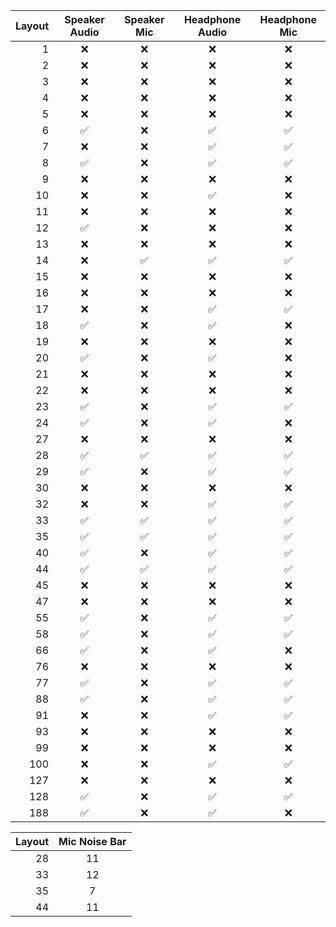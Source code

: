 | Layout | Speaker Audio | Speaker Mic | Headphone Audio | Headphone Mic |
|---:|:-:|:-:|:-:|:-:|
| 1 | :x: | :x: | :x: | :x: | 
| 2 | :x: | :x: | :x: | :x: | 
| 3 | :x: | :x: | :x: | :x: | 
| 4 | :x: | :x: | :x: | :x: | 
| 5 | :x: | :x: | :x: | :x: | 
| 6 | :white_check_mark: | :x: | :white_check_mark: | :white_check_mark: | 
| 7 | :x: | :x: |  :white_check_mark: |  :white_check_mark: | 
| 8 | :white_check_mark: | :x: | :white_check_mark: | :white_check_mark: | 
| 9 | :x: | :x: | :x: | :x: | 
| 10 | :x: | :x: | :white_check_mark: | :x: | 
| 11 | :x: | :x: | :x: | :x: | 
| 12 | :white_check_mark: | :x: | :x: | :x: | 
| 13 | :x: | :x: | :x: | :x: | 
| 14 | :x: | :white_check_mark: | :white_check_mark: | :white_check_mark: | 
| 15 | :x: | :x: | :x: | :x: | 
| 16 | :x: | :x: | :x: | :x: | 
| 17 | :x: | :x: | :white_check_mark: | :white_check_mark: | 
| 18 | :white_check_mark: | :x: | :white_check_mark: | :x: | 
| 19 | :x: | :x: | :x: | :x: | 
| 20 | :white_check_mark: | :x: | :white_check_mark: | :x: | 
| 21 | :x: | :x: | :x: | :x: | 
| 22 | :x: | :x: | :x: | :x: | 
| 23 | :white_check_mark: | :x: | :white_check_mark: | :white_check_mark: | 
| 24 | :white_check_mark: | :x: | :white_check_mark: | :x: | 
| 27 | :x: | :x: | :x: | :x: | 
| 28 | :white_check_mark: | :white_check_mark: | :white_check_mark: | :white_check_mark: | 
| 29 | :white_check_mark: | :x: | :white_check_mark: | :white_check_mark: | 
| 30 | :x: | :x: | :x: | :x: | 
| 32 | :x: | :x: | :white_check_mark: | :white_check_mark: | 
| 33 | :white_check_mark: | :white_check_mark: | :white_check_mark: | :white_check_mark: | 
| 35 | :white_check_mark: | :white_check_mark: | :white_check_mark: | :white_check_mark: | 
| 40 | :white_check_mark: | :x: | :white_check_mark: | :white_check_mark: | 
| 44 | :white_check_mark: | :white_check_mark: | :white_check_mark: | :white_check_mark: | 
| 45 | :x: | :x: | :x: | :x: | 
| 47 | :x: | :x: | :x: | :x: |
| 55 | :white_check_mark: | :x: | :white_check_mark: | :white_check_mark: | 
| 58 | :white_check_mark: | :x: | :white_check_mark: | :white_check_mark: | 
| 66 | :white_check_mark: | :x: | :white_check_mark: | :x: | 
| 76 | :x: | :x: | :x: | :x: | 
| 77 | :white_check_mark: | :x: | :white_check_mark: | :white_check_mark: | 
| 88 | :white_check_mark: | :x: | :white_check_mark: | :white_check_mark: | 
| 91 | :x: | :x: | :white_check_mark: | :white_check_mark: | 
| 93 | :x: | :x: | :x: | :x: | 
| 99 | :x: | :x: | :x: | :x: | 
| 100 | :x: | :x: | :white_check_mark: | :white_check_mark: | 
| 127 | :x: | :x: | :x: | :x: | 
| 128 | :white_check_mark: | :x: | :white_check_mark: | :white_check_mark: | 
| 188 | :white_check_mark: | :x: | :white_check_mark: | :x: | 


| Layout | Mic Noise Bar |
|---:|:-:|
| 28 | 11 |
| 33 | 12 |
| 35 | 7 |
| 44 | 11 |
